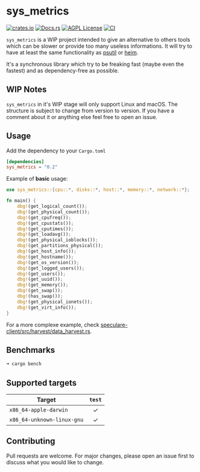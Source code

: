 sys_metrics
========
[![crates.io](https://img.shields.io/crates/v/sys_metrics.svg)](https://crates.io/crates/sys_metrics)
[![Docs.rs](https://docs.rs/sys_metrics/badge.svg)](https://docs.rs/sys_metrics)
[![AGPL License](https://img.shields.io/badge/license-AGPL-blue.svg)](LICENSE)
[![CI](https://github.com/Martichou/sys_metrics/workflows/CI/badge.svg)](https://github.com/Martichou/sys_metrics/actions)

`sys_metrics` is a WIP project intended to give an alternative to others tools which can be slower or provide too many useless informations.
It will try to have at least the same functionality as [psutil](https://github.com/giampaolo/psutil) or [heim](https://github.com/heim-rs/heim).

It's a synchronous library which try to be freaking fast (maybe even the fastest) and as dependency-free as possible.

WIP Notes
--------------------------

`sys_metrics` in it's WIP stage will only support Linux and macOS.
The structure is subject to change from version to version. If you have a comment about it or anything else feel free to open an issue.

Usage
--------------------------

Add the dependency to your `Cargo.toml`
```toml
[dependencies]
sys_metrics = "0.2"
```
Example of **basic** usage:
```rust
use sys_metrics::{cpu::*, disks::*, host::*, memory::*, network::*};

fn main() {
    dbg!(get_logical_count());
    dbg!(get_physical_count());
    dbg!(get_cpufreq());
    dbg!(get_cpustats());
    dbg!(get_cputimes());
    dbg!(get_loadavg());
    dbg!(get_physical_ioblocks());
    dbg!(get_partitions_physical());
    dbg!(get_host_info());
    dbg!(get_hostname());
    dbg!(get_os_version());
    dbg!(get_logged_users());
    dbg!(get_users());
    dbg!(get_uuid());
    dbg!(get_memory());
    dbg!(get_swap());
    dbg!(has_swap());
    dbg!(get_physical_ionets());
    dbg!(get_virt_info());
}
```
For a more complexe example, check [speculare-client/src/harvest/data_harvest.rs](https://github.com/speculare-cloud/speculare-client/blob/master/src/harvest/data_harvest.rs).

Benchmarks
--------------------------

```bash
➜ cargo bench
```

Supported targets
--------------------------
| Target                               | `test` |
|--------------------------------------|:------:|
| `x86_64-apple-darwin`                |   ✓    |
| `x86_64-unknown-linux-gnu`           |   ✓    |

Contributing
--------------------------

Pull requests are welcome. For major changes, please open an issue first to discuss what you would like to change.
